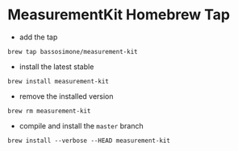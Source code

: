 # MeasurementKit Homebrew Tap

- add the tap

```
brew tap bassosimone/measurement-kit
```

- install the latest stable

```
brew install measurement-kit
```

- remove the installed version

```
brew rm measurement-kit
```

- compile and install the `master` branch

```
brew install --verbose --HEAD measurement-kit
```
